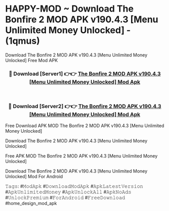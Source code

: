 # HAPPY-MOD ~ Download The Bonfire 2 MOD APK v190.4.3 [Menu Unlimited Money Unlocked] - (1qmus)
Download The Bonfire 2 MOD APK v190.4.3 [Menu Unlimited Money Unlocked] Free Mod APK

<div align="center">
<h3>🔴 Download [Server1] 👉👉 <a href="https://apk-comot.site?title=The_Bonfire_2_MOD_APK_v190.4.3_[Menu_Unlimited_Money_Unlocked]">The Bonfire 2 MOD APK v190.4.3 [Menu Unlimited Money Unlocked] Mod Apk</a></h3><br>

<h3>🔴 Download [Server2] 👉👉 <a href="https://apk-comot.site?title=The_Bonfire_2_MOD_APK_v190.4.3_[Menu_Unlimited_Money_Unlocked]">The Bonfire 2 MOD APK v190.4.3 [Menu Unlimited Money Unlocked] Mod Apk</a></h3>
</div>


Free Download APK MOD The Bonfire 2 MOD APK v190.4.3 [Menu Unlimited Money Unlocked]

Download The Bonfire 2 MOD APK v190.4.3 [Menu Unlimited Money Unlocked] 

Free APK MOD The Bonfire 2 MOD APK v190.4.3 [Menu Unlimited Money Unlocked] 

Download The Bonfire 2 MOD APK v190.4.3 [Menu Unlimited Money Unlocked] Mod For Android

𝚃𝚊𝚐𝚜: #𝙼𝚘𝚍𝙰𝚙𝚔 #𝙳𝚘𝚠𝚗𝚕𝚘𝚊𝚍𝙼𝚘𝚍𝙰𝚙𝚔 #𝙰𝚙𝚔𝙻𝚊𝚝𝚎𝚜𝚝𝚅𝚎𝚛𝚜𝚒𝚘𝚗 #𝙰𝚙𝚔𝚄𝚗𝚕𝚒𝚖𝚒𝚝𝚎𝚍𝙼𝚘𝚗𝚎𝚢 #𝙰𝚙𝚔𝚄𝚗𝚕𝚘𝚌𝚔𝙰𝚕𝚕 #𝙰𝚙𝚔𝙽𝚘𝙰𝚍𝚜 #𝚄𝚗𝚕𝚘𝚌𝚔𝙿𝚛𝚎𝚖𝚒𝚞𝚖 #𝙵𝚘𝚛𝙰𝚗𝚍𝚛𝚘𝚒𝚍 #𝙵𝚛𝚎𝚎𝙳𝚘𝚠𝚗𝚕𝚘𝚊𝚍 #home_design_mod_apk